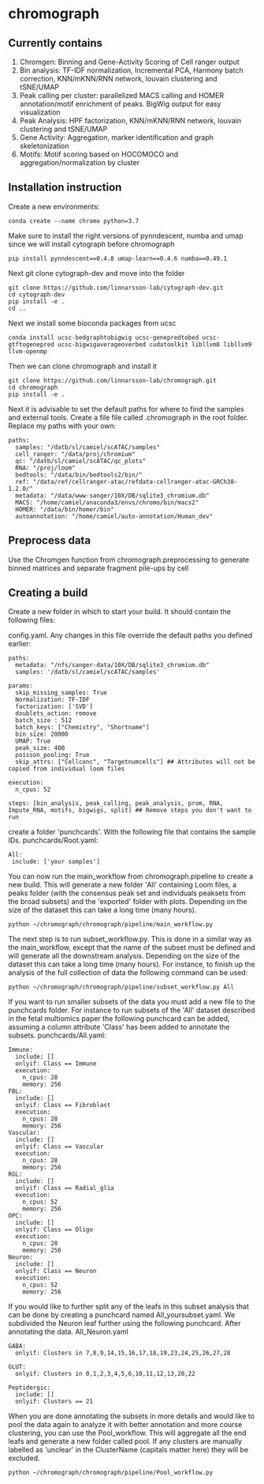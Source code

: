 # chromograph

## Currently contains
1. Chromgen: Binning and Gene-Activity Scoring of Cell ranger output
2. Bin analysis: TF-IDF normalization, Incremental PCA, Harmony batch correction, KNN/mKNN/RNN network, louvain clustering and tSNE/UMAP
3. Peak calling per cluster: parallelized MACS calling and HOMER annotation/motif enrichment of peaks. BigWig output for easy visualization
4. Peak Analysis: HPF factorization, KNN/mKNN/RNN network, louvain clustering and tSNE/UMAP
5. Gene Activity: Aggregation, marker identification and graph skeletonization
6. Motifs: Motif scoring based on HOCOMOCO and aggregation/normalization by cluster


## Installation instruction

Create a new environments:
```
conda create --name chromo python=3.7
```

Make sure to install the right versions of pynndescent, numba and umap since we will install cytograph before chromograph
```
pip install pynndescent==0.4.8 umap-learn==0.4.6 numba==0.49.1
```

Next git clone cytograph-dev and move into the folder
```
git clone https://github.com/linnarsson-lab/cytograph-dev.git
cd cytograph-dev
pip install -e .
cd ..
```

Next we install some bioconda packages from ucsc
```
conda install ucsc-bedgraphtobigwig ucsc-genepredtobed ucsc-gtftogenepred ucsc-bigwigaverageoverbed cudatoolkit libllvm8 libllvm9 llvm-openmp
```

Then we can clone chromograph and install it 
```
git clone https://github.com/linnarsson-lab/chromograph.git
cd chromograph
pip install -e .
```

Next it is advisable to set the default paths for where to find the samples and external tools. Create a file file called .chromograph in the root folder. Replace my paths with your own:
```
paths:
  samples: "/datb/sl/camiel/scATAC/samples"
  cell_ranger: "/data/proj/chromium"
  qc: "/datb/sl/camiel/scATAC/qc_plots"
  RNA: "/proj/loom"
  bedtools: "/data/bin/bedtools2/bin/"
  ref: "/data/ref/cellranger-atac/refdata-cellranger-atac-GRCh38-1.2.0/"
  metadata: "/data/www-sanger/10X/DB/sqlite3_chromium.db"
  MACS: "/home/camiel/anaconda3/envs/chromo/bin/macs2"
  HOMER: "/data/bin/homer/bin"
  autoannotation: "/home/camiel/auto-annotation/Human_dev"
```

## Preprocess data

Use the Chromgen function from chromograph.preprocessing to generate binned matrices and separate fragment pile-ups by cell

## Creating a build

Create a new folder in which to start your build. It should contain the following files:

config.yaml. Any changes in this file override the default paths you defined earlier:
```
paths:
  metadata: "/nfs/sanger-data/10X/DB/sqlite3_chromium.db"
  samples: '/datb/sl/camiel/scATAC/samples'

params:
  skip_missing_samples: True
  Normalization: TF-IDF
  factorization: ['SVD']
  doublets_action: remove
  batch_size : 512
  batch_keys: ["Chemistry", "Shortname"]
  bin_size: 20000
  UMAP: True
  peak_size: 400
  poisson_pooling: True
  skip_attrs: ["Cellconc", "Targetnumcells"] ## Attributes will not be copied from individual loom files

execution:
  n_cpus: 52

steps: [bin_analysis, peak_calling, peak_analysis, prom, RNA, Impute_RNA, motifs, bigwigs, split] ## Remove steps you don't want to run
```

create a folder 'punchcards'. With the following file that contains the sample IDs.
punchcards/Root.yaml:
```
All:
 include: ['your samples']
```
You can now run the main_workflow from chromograph.pipeline to create a new build. This will generate a new folder 'All' containing Loom files, a peaks folder (with the consensus peak set and individuals peaksets from the broad subsets) and the 'exported' folder with plots. Depending on the size of the dataset this can take a long time (many hours).

```
python ~/chromograph/chromograph/pipeline/main_workflow.py
```

The next step is to run subset_workflow.py. This is done in a similar way as the main_workflow, except that the name of the subset must be defined and will generate all the downstream analysis.
Depending on the size of the dataset this can take a long time (many hours).
For instance, to finish up the analysis of the full collection of data the following command can be used:

```
python ~/chromograph/chromograph/pipeline/subset_workflow.py All
```

If you want to run smaller subsets of the data you must add a new file to the punchcards folder. For instance to run subsets of the 'All' dataset described in the fetal multiomics paper the following punchcard can be added, assuming a column attribute 'Class' has been added to annotate the subsets.
punchcards/All.yaml:
```
Immune:
  include: []
  onlyif: Class == Immune
  execution:
    n_cpus: 28
    memory: 256
FBL:
  include: []
  onlyif: Class == Fibroblast
  execution:
    n_cpus: 28
    memory: 256
Vascular:
  include: []
  onlyif: Class == Vascular
  execution:
    n_cpus: 28
    memory: 256
RGL:
  include: []
  onlyif: Class == Radial_glia
  execution:
    n_cpus: 52
    memory: 256
OPC:
  include: []
  onlyif: Class == Oligo
  execution:
    n_cpus: 28
    memory: 256
Neuron:
  include: []
  onlyif: Class == Neuron
  execution:
    n_cpus: 52
    memory: 256
```

If you would like to further split any of the leafs in this subset analysis that can be done by creating a punchcard named All_yoursubset.yaml. We subdivided the Neuron leaf further using the following punchcard. After annotating the data.
All_Neuron.yaml
```
GABA:
  onlyif: Clusters in 7,8,9,14,15,16,17,18,19,23,24,25,26,27,28

GLUT:
  onlyif: Clusters in 0,1,2,3,4,5,6,10,11,12,13,20,22

Peptidergic:
  include: []
  onlyif: Clusters == 21
```

When you are done annotating the subsets in more details and would like to pool the data again to analyze it with better annotation and more course clustering, you can use the Pool_workflow. This will aggregate all the end leafs and generate a new folder called pool. If any clusters are manually labelled as 'unclear' in the ClusterName (capitals matter here) they will be excluded.

```
python ~/chromograph/chromograph/pipeline/Pool_workflow.py
```
